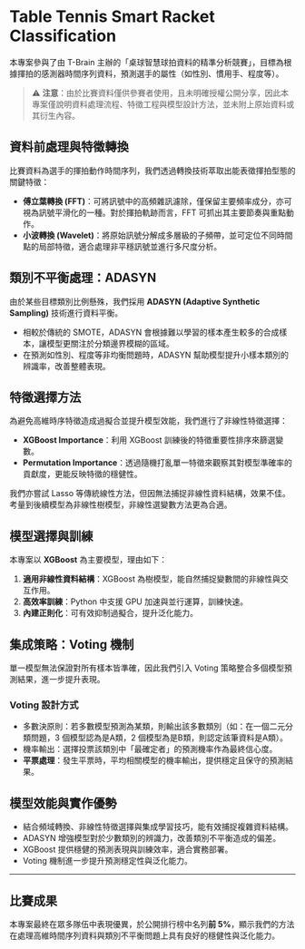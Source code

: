 # Table Tennis Smart Racket Classification

本專案參與了由 T-Brain 主辦的「桌球智慧球拍資料的精準分析競賽」，目標為根據揮拍的感測器時間序列資料，預測選手的屬性（如性別、慣用手、程度等）。

> ⚠️ **注意**：由於比賽資料僅供參賽者使用，且未明確授權公開分享，因此本專案僅說明資料處理流程、特徵工程與模型設計方法，並未附上原始資料或其衍生內容。

## 資料前處理與特徵轉換

比賽資料為選手的揮拍動作時間序列，我們透過轉換技術萃取出能表徵揮拍型態的關鍵特徵：

- **傅立葉轉換 (FFT)**：可將訊號中的高頻雜訊濾除，僅保留主要頻率成分，亦可視為訊號平滑化的一種。對於揮拍軌跡而言，FFT 可抓出其主要節奏與重點動作。
- **小波轉換 (Wavelet)**：將原始訊號分解成多層級的子頻帶，並可定位不同時間點的局部特徵，適合處理非平穩訊號並進行多尺度分析。

## 類別不平衡處理：ADASYN

由於某些目標類別比例懸殊，我們採用 **ADASYN (Adaptive Synthetic Sampling)** 技術進行資料平衡。

- 相較於傳統的 SMOTE，ADASYN 會根據難以學習的樣本產生較多的合成樣本，讓模型更關注於分類邊界模糊的區域。
- 在預測如性別、程度等非均衡問題時，ADASYN 幫助模型提升小樣本類別的辨識率，改善整體表現。

## 特徵選擇方法

為避免高維時序特徵造成過擬合並提升模型效能，我們進行了非線性特徵選擇：

- **XGBoost Importance**：利用 XGBoost 訓練後的特徵重要性排序來篩選變數。
- **Permutation Importance**：透過隨機打亂單一特徵來觀察其對模型準確率的貢獻度，更能反映特徵的穩健性。

我們亦嘗試 Lasso 等傳統線性方法，但因無法捕捉非線性資料結構，效果不佳。考量到後續模型為非線性樹模型，非線性選變數方法更為合適。

## 模型選擇與訓練

本專案以 **XGBoost** 為主要模型，理由如下：

1. **適用非線性資料結構**：XGBoost 為樹模型，能自然捕捉變數間的非線性與交互作用。
2. **高效率訓練**：Python 中支援 GPU 加速與並行運算，訓練快速。
3. **內建正則化**：可有效抑制過擬合，提升泛化能力。

## 集成策略：Voting 機制

單一模型無法保證對所有樣本皆準確，因此我們引入 Voting 策略整合多個模型預測結果，進一步提升表現。

### Voting 設計方式

- 多數決原則：若多數模型預測為某類，則輸出該多數類別（如：在一個二元分類問題，3 個模型認為是A類，2 個模型為是B類，則認定該筆資料是A類）。
- 機率輸出：選擇投票該類別中「最確定者」的預測機率作為最終信心度。
- **平票處理**：發生平票時，平均相關模型的機率輸出，提供穩定且保守的預測結果。

## 模型效能與實作優勢

- 結合頻域轉換、非線性特徵選擇與集成學習技巧，能有效捕捉複雜資料結構。
- ADASYN 增強模型對於少數類別的辨識力，改善類別不平衡造成的偏差。
- XGBoost 提供穩健的預測表現與訓練效率，適合實務部署。
- Voting 機制進一步提升預測穩定性與泛化能力。

---
## 比賽成果

本專案最終在眾多隊伍中表現優異，於公開排行榜中名列**前 5%**，顯示我們的方法在處理高維時間序列資料與類別不平衡問題上具有良好的穩健性與泛化能力。
